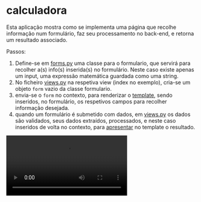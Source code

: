 # calculadora

Esta aplicação mostra como se implementa uma página que recolhe informação num formulário, faz seu processamento no back-end, e retorna um resultado associado.

Passos: 
1. Define-se em [forms.py](https://github.com/CR-21-22/calculadora/blob/main/calculadora/forms.py) uma classe para o formulario, que servirá para recolher a(s) info(s) inserida(s) no formulário. Neste caso existe apenas um input, uma expressão matemática guardada como uma string. 
2. No ficheiro [views.py](https://github.com/CR-21-22/calculadora/blob/main/calculadora/views.py) na respetiva view (index no exemplo), cria-se um objeto `form` vazio da classe formulario.
3. envia-se o `form` no contexto, para renderizar o [template](https://github.com/CR-21-22/calculadora/blob/main/calculadora/templates/calculadora/index.html), sendo inseridos, no formulário, os respetivos campos para recolher informação desejada.
4. quando um formulário é submetido com dados, em [views.py](https://github.com/CR-21-22/calculadora/blob/main/calculadora/views.py) os dados são validados, seus dados extraídos, processados, e neste caso inseridos de volta no contexto, para [apresentar](https://github.com/CR-21-22/calculadora/blob/7934c7f319554484327adf3037fe4c58fe95ac6a/calculadora/templates/calculadora/index.html#L16) no template o resultado.

<video width="320" controls>
  <source src="https://user-images.githubusercontent.com/42048382/143498960-3040e892-39dc-4cdb-a85e-12e9a6ec6648.mp4" type="video/mp4">
</video>

